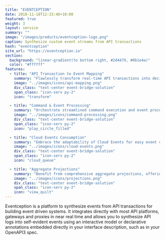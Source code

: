 ```yaml
---
title: "EVENTCEPTION"
date: 2018-11-18T12:33:46+10:00
featured: true
weight: 3
layout: service
summary: ""
image: "/images/products/eventception-logo.png"
caption: Synthesize custom event streams from API transactions
hash: "eventception"
site_url: "https://eventception.io"
section:
  background: "linear-gradient(to bottom right, #2d4479, #0b1e4a)"
  color: "#ffffff"
features:
  - title: "API Transaction to Event Mapping"
    summary: "Flawlessly transform real-time API transactions into decipherable events, ensuring synchronization and coherence across systems."
    image: "../images/icons/api-mapping.png"
    div_class: "text-center event-bridge-solution"
    span_class: "icon-serv py-2"
    icon: "transform"

  - title: "Command & Event Processing"
    summary: "Orchestrate streamlined command execution and event processing, promoting data accuracy and enhanced system interactivity."
    image: "../images/icons/command-processing.png"
    div_class: "text-center event-bridge-solution"
    span_class: "icon-serv py-2"
    icon: "play_circle_filled"

  - title: "Cloud Events Consumption"
    summary: "Embrace the adaptability of Cloud Events for easy event consumption, fostering integration agility across diverse platforms."
    image: "../images/icons/cloud-events.png"
    div_class: "text-center event-bridge-solution"
    span_class: "icon-serv py-2"
    icon: "cloud_queue"

  - title: "Aggregate Projections"
    summary: "Benefit from comprehensive aggregate projections, offering a consolidated view of events, driving analytical prowess and informed decision-making."
    image: "../images/icons/projections.png"
    div_class: "text-center event-bridge-solution"
    span_class: "icon-serv py-2"
    icon: "view_quilt"
---
```


Eventception is a platform to synthesize events from API transactions for building event driven systems. It integrates directly with most API platforms, gateways and proxies in near real time and allows you to synthesize API logs into self-evident events using an interactive model or declarative annotations embedded directly in your interface description, such as in your OpenAPI3 spec.
